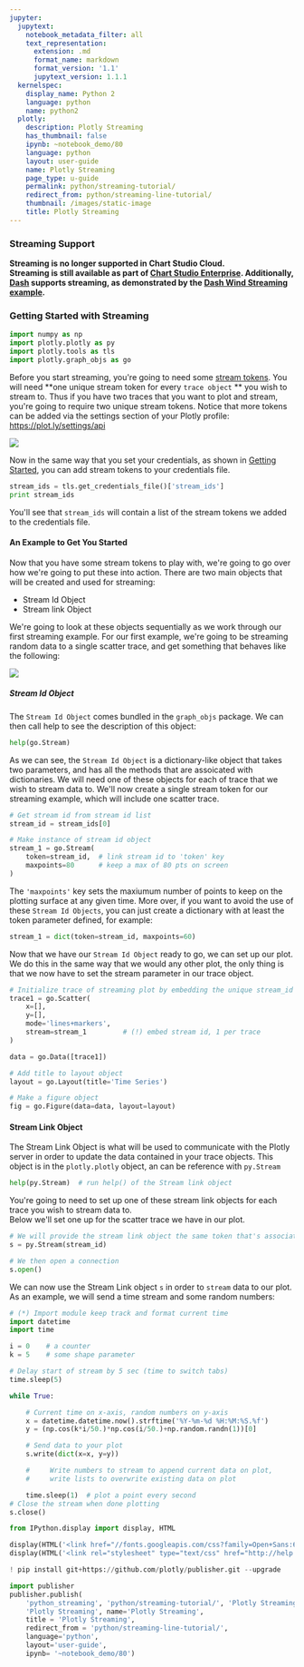 ```yaml
---
jupyter:
  jupytext:
    notebook_metadata_filter: all
    text_representation:
      extension: .md
      format_name: markdown
      format_version: '1.1'
      jupytext_version: 1.1.1
  kernelspec:
    display_name: Python 2
    language: python
    name: python2
  plotly:
    description: Plotly Streaming
    has_thumbnail: false
    ipynb: ~notebook_demo/80
    language: python
    layout: user-guide
    name: Plotly Streaming
    page_type: u-guide
    permalink: python/streaming-tutorial/
    redirect_from: python/streaming-line-tutorial/
    thumbnail: /images/static-image
    title: Plotly Streaming
---
```


### Streaming Support
**Streaming is no longer supported in Chart Studio Cloud.<br>Streaming is still available as part of [Chart Studio Enterprise](https://plot.ly/products/on-premise/). Additionally, [Dash](https://plot.ly/products/dash/) supports streaming, as demonstrated by the [Dash Wind Streaming example](https://github.com/plotly/dash-wind-streaming).**


### Getting Started with Streaming

```python
import numpy as np
import plotly.plotly as py
import plotly.tools as tls
import plotly.graph_objs as go
```

Before you start streaming, you're going to need some [stream tokens](https://plot.ly/settings/api). You will need **one unique stream token for every `trace object` ** you wish to stream to. Thus if you have two traces that you want to plot and stream, you're going to require two unique stream tokens. Notice that more tokens can be added via the settings section of your Plotly profile: https://plot.ly/settings/api


![](https://cloud.githubusercontent.com/assets/12302455/15023505/bb729d8c-11fe-11e6-87a6-332ff9dfad2d.png)


Now in the same way that you set your credentials, as shown in [Getting Started](https://plot.ly/python/getting-started/), you can add stream tokens to your credentials file.

```python
stream_ids = tls.get_credentials_file()['stream_ids']
print stream_ids
```

You'll see that `stream_ids` will contain a list of the stream tokens we added to the credentials file.


#### An Example to Get You Started


Now that you have some stream tokens to play with, we're going to go over how we're going to put these into action.
There are two main objects that will be created and used for streaming:
- Stream Id Object
- Stream link Object

We're going to look at these objects sequentially as we work through our first streaming example. For our first example, we're going to be streaming random data to a single scatter trace, and get something that behaves like the following:

![](https://cloud.githubusercontent.com/assets/12302455/14826664/e7d59c56-0bac-11e6-953e-e215410f3f03.png)


##### Stream Id Object


The `Stream Id Object` comes bundled in the `graph_objs` package. We can then call help to see the description of this object:

```python
help(go.Stream)
```

As we can see, the `Stream Id Object` is a dictionary-like object that takes two parameters, and has all the methods that are assoicated with dictionaries.
We will need one of these objects for each of trace that we wish to stream data to.
We'll now create a single stream token for our streaming example, which will include one scatter trace.

```python
# Get stream id from stream id list
stream_id = stream_ids[0]

# Make instance of stream id object
stream_1 = go.Stream(
    token=stream_id,  # link stream id to 'token' key
    maxpoints=80      # keep a max of 80 pts on screen
)
```

The `'maxpoints'` key sets the maxiumum number of points to keep on the plotting surface at any given time.
More over, if you want to avoid the use of these `Stream Id Objects`, you can just create a dictionary with at least the token parameter defined, for example:

```python
stream_1 = dict(token=stream_id, maxpoints=60)
```

Now that we have our `Stream Id Object` ready to go, we can set up our plot. We do this in the same way that we would any other plot, the only thing is that we now have to set the stream parameter in our trace object.

```python
# Initialize trace of streaming plot by embedding the unique stream_id
trace1 = go.Scatter(
    x=[],
    y=[],
    mode='lines+markers',
    stream=stream_1         # (!) embed stream id, 1 per trace
)

data = go.Data([trace1])

# Add title to layout object
layout = go.Layout(title='Time Series')

# Make a figure object
fig = go.Figure(data=data, layout=layout)
```

#### Stream Link Object


The Stream Link Object is what will be used to communicate with the Plotly server in order to update the data contained in your trace objects. This object is in the `plotly.plotly` object, an can be reference with `py.Stream`

```python
help(py.Stream)  # run help() of the Stream link object
```

You're going to need to set up one of these stream link objects for each trace you wish to stream data to.
<br>Below we'll set one up for the scatter trace we have in our plot.

```python
# We will provide the stream link object the same token that's associated with the trace we wish to stream to
s = py.Stream(stream_id)

# We then open a connection
s.open()
```

We can now use the Stream Link object `s` in order to `stream` data to our plot.
<br>As an example, we will send a time stream and some random numbers:

```python
# (*) Import module keep track and format current time
import datetime
import time

i = 0    # a counter
k = 5    # some shape parameter

# Delay start of stream by 5 sec (time to switch tabs)
time.sleep(5)

while True:

    # Current time on x-axis, random numbers on y-axis
    x = datetime.datetime.now().strftime('%Y-%m-%d %H:%M:%S.%f')
    y = (np.cos(k*i/50.)*np.cos(i/50.)+np.random.randn(1))[0]

    # Send data to your plot
    s.write(dict(x=x, y=y))

    #     Write numbers to stream to append current data on plot,
    #     write lists to overwrite existing data on plot

    time.sleep(1)  # plot a point every second
# Close the stream when done plotting
s.close()
```

```python
from IPython.display import display, HTML

display(HTML('<link href="//fonts.googleapis.com/css?family=Open+Sans:600,400,300,200|Inconsolata|Ubuntu+Mono:400,700" rel="stylesheet" type="text/css" />'))
display(HTML('<link rel="stylesheet" type="text/css" href="http://help.plot.ly/documentation/all_static/css/ipython-notebook-custom.css">'))

! pip install git+https://github.com/plotly/publisher.git --upgrade

import publisher
publisher.publish(
    'python_streaming', 'python/streaming-tutorial/', 'Plotly Streaming',
    'Plotly Streaming', name='Plotly Streaming',
    title = 'Plotly Streaming',
    redirect_from = 'python/streaming-line-tutorial/',
    language='python',
    layout='user-guide',
    ipynb= '~notebook_demo/80')
```

```python

```